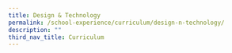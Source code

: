 ```yaml
---
title: Design & Technology
permalink: /school-experience/curriculum/design-n-technology/
description: ""
third_nav_title: Curriculum
---
```

